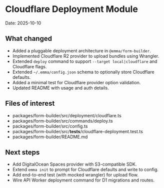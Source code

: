 # Cloudflare Deployment Module

Date: 2025-10-10

## What changed

- Added a pluggable deployment architecture in `@emma/form-builder`.
- Implemented Cloudflare R2 provider to upload bundles using Wrangler.
- Extended `deploy` command to support `--target local|cloudflare` and Cloudflare flags.
- Extended `~/.emma/config.json` schema to optionally store Cloudflare defaults.
- Added a minimal test for Cloudflare provider option validation.
- Updated README with usage and auth details.

## Files of interest

- packages/form-builder/src/deployment/cloudflare.ts
- packages/form-builder/src/commands/deploy.ts
- packages/form-builder/src/config.ts
- packages/form-builder/src/**tests**/cloudflare-deployment.test.ts
- packages/form-builder/README.md

## Next steps

- Add DigitalOcean Spaces provider with S3-compatible SDK.
- Extend `emma init` to prompt for Cloudflare defaults and write to config.
- Add end-to-end test (with mocked wrangler) for upload flow.
- Wire API Worker deployment command for D1 migrations and routes.
